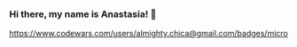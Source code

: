 ### Hi there, my name is Anastasia! 👋

https://www.codewars.com/users/almighty.chica@gmail.com/badges/micro



